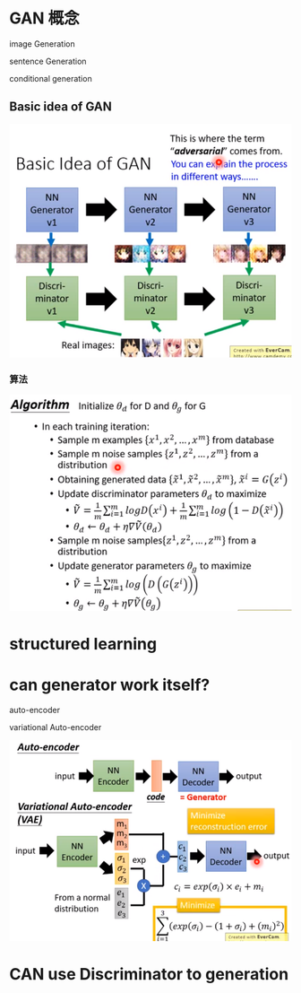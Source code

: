 # GAN 概念

image Generation

sentence Generation

conditional generation

## Basic idea of GAN

![](/assets/adverse.png)

### 算法

![](/assets/gan-algorithm.png)

# structured learning

# can generator work itself?

auto-encoder



variational Auto-encoder

![](/assets/auto-encoder.png)

# CAN use Discriminator to generation





